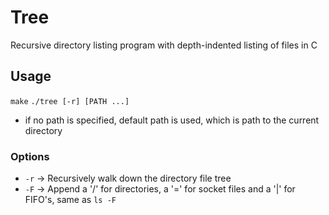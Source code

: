 # Tree
Recursive directory listing program with depth-indented listing of files in C

## Usage
`make`
`./tree [-r] [PATH ...]`
- if no path is specified, default path is used, which is path to the current directory

### Options
- `-r` -> Recursively walk down the directory file tree
- `-F` -> Append a '/' for directories, a '=' for socket files and a '|' for FIFO's, same as `ls -F`
